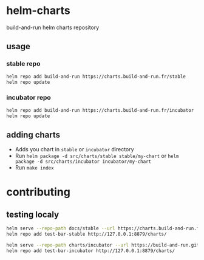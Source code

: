 # helm-charts

build-and-run helm charts repository

## usage

### stable repo

```sh
helm repo add build-and-run https://charts.build-and-run.fr/stable
helm repo update
```

### incubator repo

```sh
helm repo add build-and-run https://charts.build-and-run.fr/incubator
helm repo update
```

## adding charts

- Adds you chart in `stable` or `incubator` directory
- Run `helm package -d src/charts/stable stable/my-chart` or `helm package -d src/charts/incubator incubator/my-chart`
- Run `make index`

# contributing

## testing localy

```sh
helm serve --repo-path docs/stable --url https://charts.build-and-run.fr/stable
helm repo add test-bar-stable http://127.0.0.1:8879/charts/
```

```sh
helm serve --repo-path charts/incubator --url https://build-and-run.github.io/helm-charts/charts/incubator
helm repo add test-bar-incubator http://127.0.0.1:8879/charts/
```
